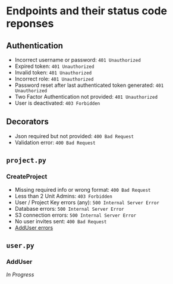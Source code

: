 # Endpoints and their status code reponses

## Authentication

- Incorrect username or password: `401 Unauthorized`
- Expired token: `401 Unauthorized`
- Invalid token: `401 Unauthorized`
- Incorrect role: `401 Unauthorized`
- Password reset after last authenticated token generated: `401 Unauthorized`
- Two Factor Authentication not provided: `401 Unauthorized`
- User is deactivated: `403 Forbidden`

## Decorators 

- Json required but not provided: `400 Bad Request`
- Validation error: `400 Bad Request`

## `project.py`

### CreateProject

- Missing required info or wrong format: `400 Bad Request`
- Less than 2 Unit Admins: `403 Forbidden`
- User / Project Key errors (any): `500 Internal Server Error`
- Database errors: `500 Internal Server Error`
- S3 connection errors: `500 Internal Server Error`
- No user invites sent: `400 Bad Request`
- [AddUser errors](#adduser)

## `user.py`

### AddUser

_In Progress_
